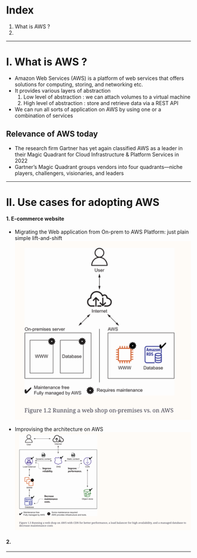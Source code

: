 # Index
1. What is AWS ?
3. 
------------------------------------------------------------------------------------------------------------------------------------------------------------------------------------------------------------------------------------------------------------------------------------------------------
# I. What is AWS ?
 - Amazon Web Services (AWS) is a platform of web services that offers solutions for computing, storing, and networking etc.
 - It provides various layers of abstraction
   1. Low level of abstraction   : we can attach volumes to a virtual machine
   2. High level of abstraction  : store and retrieve data via a REST API  
 - We can run all sorts of application on AWS by using one or a combination of services

## Relevance of AWS today 
 - The research firm Gartner has yet again classified AWS as a leader in their Magic Quadrant for Cloud Infrastructure & Platform Services in 2022
 - Gartner’s Magic Quadrant groups vendors into four quadrants—niche players, challengers, visionaries, and leaders

------------------------------------------------------------------------------------------------------------------------------------------------------------------------------------------------------------------------------------------------------------------------------------------------------
# II. Use cases for adopting AWS
#### 1. E-commerce website

 - Migrating the Web application from On-prem to AWS Platform: just plain simple lift-and-shift
![E-commerce web application on On premises Vs AWS](../assets/ecomm-onprem-aws.png)

 - Improvising the architecture on AWS
![Full fledged architecture for E-commerce web application on AWS](../assets/full-ecomm-aws.png)


#### 2. 
------------------------------------------------------------------------------------------------------------------------------------------------------------------------------------------------------------------------------------------------------------------------------------------------------
